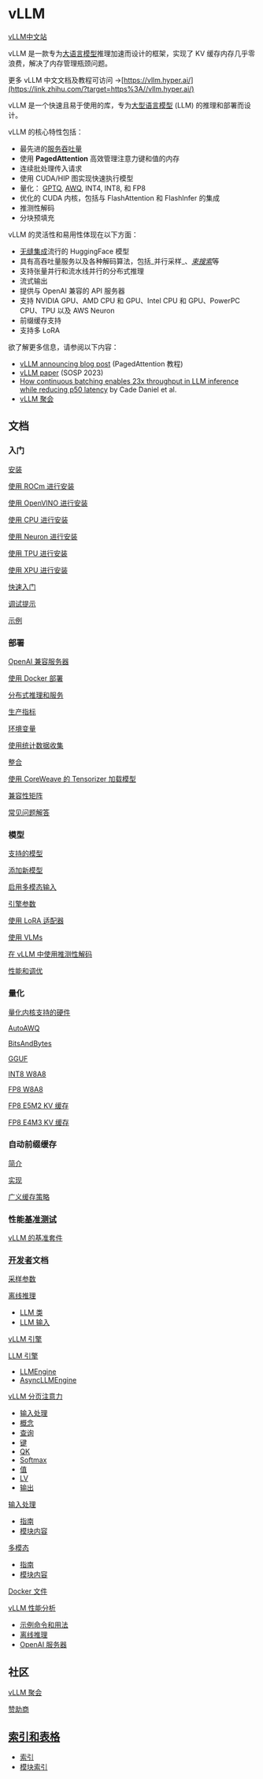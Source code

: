 # vLLM
[vLLM中文站](https://vllm.hyper.ai/)

vLLM 是一款专为[大语言模型](https://zhida.zhihu.com/search?content_id=252269912&content_type=Article&match_order=1&q=%E5%A4%A7%E8%AF%AD%E8%A8%80%E6%A8%A1%E5%9E%8B&zhida_source=entity)推理加速而设计的框架，实现了 KV 缓存内存几乎零浪费，解决了内存管理瓶颈问题。

更多 vLLM 中文文档及教程可访问 →[https://vllm.hyper.ai/](https://link.zhihu.com/?target=https%3A//vllm.hyper.ai/)

vLLM 是一个快速且易于使用的库，专为[大型语言模型](https://zhida.zhihu.com/search?content_id=252269912&content_type=Article&match_order=1&q=%E5%A4%A7%E5%9E%8B%E8%AF%AD%E8%A8%80%E6%A8%A1%E5%9E%8B&zhida_source=entity) (LLM) 的推理和部署而设计。

vLLM 的核心特性包括：

*   最先进的[服务吞吐量](https://zhida.zhihu.com/search?content_id=252269912&content_type=Article&match_order=1&q=%E6%9C%8D%E5%8A%A1%E5%90%9E%E5%90%90%E9%87%8F&zhida_source=entity)
*   使用 **PagedAttention** 高效管理注意力键和值的内存
*   连续批处理传入请求
*   使用 CUDA/HIP 图实现快速执行模型
*   量化： [GPTQ](https://link.zhihu.com/?target=https%3A//arxiv.org/abs/2210.17323), [AWQ](https://link.zhihu.com/?target=https%3A//arxiv.org/abs/2306.00978), INT4, INT8, 和 FP8
*   优化的 CUDA 内核，包括与 FlashAttention 和 FlashInfer 的集成
*   推测性解码
*   分块预填充

vLLM 的灵活性和易用性体现在以下方面：

*   [无缝集成](https://zhida.zhihu.com/search?content_id=252269912&content_type=Article&match_order=1&q=%E6%97%A0%E7%BC%9D%E9%9B%86%E6%88%90&zhida_source=entity)流行的 HuggingFace 模型
*   具有高吞吐量服务以及各种解码算法，包括_并行采样_、[_束搜索_](https://zhida.zhihu.com/search?content_id=252269912&content_type=Article&match_order=1&q=%E6%9D%9F%E6%90%9C%E7%B4%A2&zhida_source=entity)等
*   支持张量并行和流水线并行的分布式推理
*   流式输出
*   提供与 OpenAI 兼容的 API 服务器
*   支持 NVIDIA GPU、AMD CPU 和 GPU、Intel CPU 和 GPU、PowerPC CPU、TPU 以及 AWS Neuron
*   前缀缓存支持
*   支持多 LoRA

欲了解更多信息，请参阅以下内容：

*   [vLLM announcing blog post](https://link.zhihu.com/?target=https%3A//vllm.ai/) (PagedAttention 教程)
*   [vLLM paper](https://link.zhihu.com/?target=https%3A//arxiv.org/abs/2309.06180) (SOSP 2023)
*   [How continuous batching enables 23x throughput in LLM inference while reducing p50 latency](https://link.zhihu.com/?target=https%3A//www.anyscale.com/blog/continuous-batching-llm-inference) by Cade Daniel et al.
*   [vLLM 聚会](https://link.zhihu.com/?target=https%3A//vllm.hyper.ai/docs/community/vllm-meetups)

**文档**[**​**](https://link.zhihu.com/?target=https%3A//vllm.hyper.ai/docs/%23%25E6%2596%2587%25E6%25A1%25A3)
------------------------------------------------------------------------------------------------------------

### **入门**[**​**](https://link.zhihu.com/?target=https%3A//vllm.hyper.ai/docs/%23%25E5%2585%25A5%25E9%2597%25A8)

[安装](https://link.zhihu.com/?target=https%3A//vllm.hyper.ai/docs/getting-started/installation)

[使用 ROCm 进行安装](https://link.zhihu.com/?target=https%3A//vllm.hyper.ai/docs/getting-started/installation-with-rocm)

[使用 OpenVINO 进行安装](https://link.zhihu.com/?target=https%3A//vllm.hyper.ai/docs/getting-started/installation-with-openvino)

[使用 CPU 进行安装](https://link.zhihu.com/?target=https%3A//vllm.hyper.ai/docs/getting-started/installation-with-cpu)

[使用 Neuron 进行安装](https://link.zhihu.com/?target=https%3A//vllm.hyper.ai/docs/getting-started/installation-with-neuron)

[使用 TPU 进行安装](https://link.zhihu.com/?target=https%3A//vllm.hyper.ai/docs/getting-started/installation-with-tpu)

[使用 XPU 进行安装](https://link.zhihu.com/?target=https%3A//vllm.hyper.ai/docs/getting-started/installation-with-xpu)

[快速入门](https://link.zhihu.com/?target=https%3A//vllm.hyper.ai/docs/getting-started/quickstart)

[调试提示](https://link.zhihu.com/?target=https%3A//vllm.hyper.ai/docs/getting-started/debugging-tips)

[示例](https://link.zhihu.com/?target=https%3A//vllm.hyper.ai/docs/getting-started/examples/)

### **部署**[**​**](https://link.zhihu.com/?target=https%3A//vllm.hyper.ai/docs/%23%25E9%2583%25A8%25E7%25BD%25B2)

[OpenAI 兼容服务器](https://link.zhihu.com/?target=https%3A//vllm.hyper.ai/docs/serving/openai-compatible-server)

[使用 Docker 部署](https://link.zhihu.com/?target=https%3A//vllm.hyper.ai/docs/serving/deploying-with-docker)

[分布式推理和服务](https://link.zhihu.com/?target=https%3A//vllm.hyper.ai/docs/serving/distributed-inference-and-serving)

[生产指标](https://link.zhihu.com/?target=https%3A//vllm.hyper.ai/docs/serving/production-metrics)

[环境变量](https://link.zhihu.com/?target=https%3A//vllm.hyper.ai/docs/serving/environment-variables)

[使用统计数据收集](https://link.zhihu.com/?target=https%3A//vllm.hyper.ai/docs/serving/usage-stats-collection)

[整合](https://link.zhihu.com/?target=https%3A//vllm.hyper.ai/docs/serving/integrations/)

[使用 CoreWeave 的 Tensorizer 加载模型](https://link.zhihu.com/?target=https%3A//vllm.hyper.ai/docs/serving/tensorizer)

[兼容性矩阵](https://link.zhihu.com/?target=https%3A//vllm.hyper.ai/docs/serving/compatibility%2520matrix)

[常见问题解答](https://link.zhihu.com/?target=https%3A//vllm.hyper.ai/docs/serving/frequently-asked-questions)

### **模型**[**​**](https://link.zhihu.com/?target=https%3A//vllm.hyper.ai/docs/%23%25E6%25A8%25A1%25E5%259E%258B)

[支持的模型](https://link.zhihu.com/?target=https%3A//vllm.hyper.ai/docs/models/supported-models)

[添加新模型](https://link.zhihu.com/?target=https%3A//vllm.hyper.ai/docs/models/adding-a-new-model)

[启用多模态输入](https://link.zhihu.com/?target=https%3A//vllm.hyper.ai/docs/models/enabling-multimodal-inputs)

[引擎参数](https://link.zhihu.com/?target=https%3A//vllm.hyper.ai/docs/models/engine-arguments)

[使用 LoRA 适配器](https://link.zhihu.com/?target=https%3A//vllm.hyper.ai/docs/models/using-lora-adapters)

[使用 VLMs](https://link.zhihu.com/?target=https%3A//vllm.hyper.ai/docs/models/using-vlms)

[在 vLLM 中使用推测性解码](https://link.zhihu.com/?target=https%3A//vllm.hyper.ai/docs/models/speculative-decoding-in-vllm)

[性能和调优](https://link.zhihu.com/?target=https%3A//vllm.hyper.ai/docs/models/performance-and-tuning)

### **量化**[**​**](https://link.zhihu.com/?target=https%3A//vllm.hyper.ai/docs/%23%25E9%2587%258F%25E5%258C%2596)

[量化内核支持的硬件](https://link.zhihu.com/?target=https%3A//vllm.hyper.ai/docs/quantization/supported_hardware)

[AutoAWQ](https://link.zhihu.com/?target=https%3A//vllm.hyper.ai/docs/quantization/autoawq)

[BitsAndBytes](https://link.zhihu.com/?target=https%3A//vllm.hyper.ai/docs/quantization/bitsandbytes)

[GGUF](https://link.zhihu.com/?target=https%3A//vllm.hyper.ai/docs/quantization/gguf)

[INT8 W8A8](https://link.zhihu.com/?target=https%3A//vllm.hyper.ai/docs/quantization/int8-w8a8)

[FP8 W8A8](https://link.zhihu.com/?target=https%3A//vllm.hyper.ai/docs/quantization/fp8-w8a8)

[FP8 E5M2 KV 缓存](https://link.zhihu.com/?target=https%3A//vllm.hyper.ai/docs/quantization/fp8-e5m2-kv-cache)

[FP8 E4M3 KV 缓存](https://link.zhihu.com/?target=https%3A//vllm.hyper.ai/docs/quantization/fp8-e4m3-kv-cache)

### **自动前缀缓存**[**​**](https://link.zhihu.com/?target=https%3A//vllm.hyper.ai/docs/%23%25E8%2587%25AA%25E5%258A%25A8%25E5%2589%258D%25E7%25BC%2580%25E7%25BC%2593%25E5%25AD%2598)

[简介](https://link.zhihu.com/?target=https%3A//vllm.hyper.ai/docs/automatic-prefix-caching/introduction-apc)

[实现](https://link.zhihu.com/?target=https%3A//vllm.hyper.ai/docs/automatic-prefix-caching/implementation)

[广义缓存策略](https://link.zhihu.com/?target=https%3A//vllm.hyper.ai/docs/automatic-prefix-caching/implementation)

### **性能**[**基准测试**](https://zhida.zhihu.com/search?content_id=252269912&content_type=Article&match_order=1&q=%E5%9F%BA%E5%87%86%E6%B5%8B%E8%AF%95&zhida_source=entity)[**​**](https://link.zhihu.com/?target=https%3A//vllm.hyper.ai/docs/%23%25E6%2580%25A7%25E8%2583%25BD%25E5%259F%25BA%25E5%2587%2586%25E6%25B5%258B%25E8%25AF%2595)

[vLLM 的基准套件](https://link.zhihu.com/?target=https%3A//vllm.hyper.ai/docs/performance-benchmarks/benchmark-suites-of-vllm)

### [**开发者**](https://zhida.zhihu.com/search?content_id=252269912&content_type=Article&match_order=1&q=%E5%BC%80%E5%8F%91%E8%80%85&zhida_source=entity)**文档**[**​**](https://link.zhihu.com/?target=https%3A//vllm.hyper.ai/docs/%23%25E5%25BC%2580%25E5%258F%2591%25E8%2580%2585%25E6%2596%2587%25E6%25A1%25A3)

[采样参数](https://link.zhihu.com/?target=https%3A//vllm.hyper.ai/docs/developer-documentation/sampling-parameters)

[离线推理](https://link.zhihu.com/?target=https%3A//vllm.hyper.ai/docs/developer-documentation/offline-inference/)

*   [LLM 类](https://link.zhihu.com/?target=https%3A//vllm.hyper.ai/docs/developer-documentation/offline-inference/llm-class)
*   [LLM 输入](https://link.zhihu.com/?target=https%3A//vllm.hyper.ai/docs/developer-documentation/offline-inference/llm-inputs)

[vLLM 引擎](https://link.zhihu.com/?target=https%3A//vllm.hyper.ai/docs/developer-documentation/vllm-engine/)

[LLM 引擎](https://link.zhihu.com/?target=https%3A//vllm.hyper.ai/docs/developer-documentation/vllm-engine/)

*   [LLMEngine](https://link.zhihu.com/?target=https%3A//vllm.hyper.ai/docs/developer-documentation/vllm-engine/llmengine)
*   [AsyncLLMEngine](https://link.zhihu.com/?target=https%3A//vllm.hyper.ai/docs/developer-documentation/vllm-engine/asyncllmengine)

[vLLM 分页注意力](https://link.zhihu.com/?target=https%3A//vllm.hyper.ai/docs/developer-documentation/vllm-paged-attention)

*   [输入处理](https://link.zhihu.com/?target=https%3A//vllm.hyper.ai/docs/developer-documentation/vllm-paged-attention%23%25E8%25BE%2593%25E5%2585%25A5)
*   [概念](https://link.zhihu.com/?target=https%3A//vllm.hyper.ai/docs/developer-documentation/vllm-paged-attention%23%25E6%25A6%2582%25E5%25BF%25B5)
*   [查询](https://link.zhihu.com/?target=https%3A//vllm.hyper.ai/docs/developer-documentation/vllm-paged-attention%23%25E8%25AF%25A2%25E9%2597%25AE-query)
*   [键](https://link.zhihu.com/?target=https%3A//vllm.hyper.ai/docs/developer-documentation/vllm-paged-attention%23%25E9%2594%25AE-key)
*   [QK](https://link.zhihu.com/?target=https%3A//vllm.hyper.ai/docs/developer-documentation/vllm-paged-attention%23qk)
*   [Softmax](https://link.zhihu.com/?target=https%3A//vllm.hyper.ai/docs/developer-documentation/vllm-paged-attention%23softmax)
*   [值](https://link.zhihu.com/?target=https%3A//vllm.hyper.ai/docs/developer-documentation/vllm-paged-attention%23%25E5%2580%25BC)
*   [LV](https://link.zhihu.com/?target=https%3A//vllm.hyper.ai/docs/developer-documentation/vllm-paged-attention%23lv)
*   [输出](https://link.zhihu.com/?target=https%3A//vllm.hyper.ai/docs/developer-documentation/vllm-paged-attention%23%25E8%25BE%2593%25E5%2587%25BA)

[输入处理](https://link.zhihu.com/?target=https%3A//vllm.hyper.ai/docs/developer-documentation/input-processing/model_inputs_index)

*   [指南](https://link.zhihu.com/?target=https%3A//vllm.hyper.ai/docs/developer-documentation/input-processing/model_inputs_index%23%25E6%258C%2587%25E5%258D%2597)
*   [模块内容](https://link.zhihu.com/?target=https%3A//vllm.hyper.ai/docs/developer-documentation/input-processing/model_inputs_index%23%25E6%25A8%25A1%25E5%259D%2597%25E5%2586%2585%25E5%25AE%25B9)

[多模态](https://link.zhihu.com/?target=https%3A//vllm.hyper.ai/docs/developer-documentation/multi-modality/)

*   [指南](https://link.zhihu.com/?target=https%3A//vllm.hyper.ai/docs/developer-documentation/multi-modality/%23%25E6%258C%2587%25E5%258D%2597)
*   [模块内容](https://link.zhihu.com/?target=https%3A//vllm.hyper.ai/docs/developer-documentation/multi-modality/%23%25E6%25A8%25A1%25E5%259D%2597%25E5%2586%2585%25E5%25AE%25B9)

[Docker 文件](https://link.zhihu.com/?target=https%3A//vllm.hyper.ai/docs/developer-documentation/dockerfile)

[vLLM 性能分析](https://link.zhihu.com/?target=https%3A//vllm.hyper.ai/docs/developer-documentation/profiling-vllm)

*   [示例命令和用法](https://link.zhihu.com/?target=https%3A//vllm.hyper.ai/docs/developer-documentation/profiling-vllm%23%25E5%2591%25BD%25E4%25BB%25A4%25E5%2592%258C%25E4%25BD%25BF%25E7%2594%25A8%25E7%25A4%25BA%25E4%25BE%258B)
*   [离线推理](https://link.zhihu.com/?target=https%3A//vllm.hyper.ai/docs/developer-documentation/profiling-vllm%23%25E7%25A6%25BB%25E7%25BA%25BF%25E6%258E%25A8%25E7%2590%2586)
*   [OpenAI 服务器](https://link.zhihu.com/?target=https%3A//vllm.hyper.ai/docs/developer-documentation/profiling-vllm%23openai-%25E6%259C%258D%25E5%258A%25A1%25E5%2599%25A8)

**社区**[**​**](https://link.zhihu.com/?target=https%3A//vllm.hyper.ai/docs/%23%25E7%25A4%25BE%25E5%258C%25BA)
------------------------------------------------------------------------------------------------------------

[vLLM 聚会](https://link.zhihu.com/?target=https%3A//vllm.hyper.ai/docs/community/vllm-meetups)

[赞助商](https://link.zhihu.com/?target=https%3A//vllm.hyper.ai/docs/community/sponsors)

[**索引和表格**](https://link.zhihu.com/?target=https%3A//vllm.hyper.ai/docs/indices-and-tables/index)
-------------------------------------------------------------------------------------------------

*   [索引](https://link.zhihu.com/?target=https%3A//vllm.hyper.ai/docs/indices-and-tables/index)
*   [模块索引](https://link.zhihu.com/?target=https%3A//vllm.hyper.ai/docs/indices-and-tables/python-module-index)